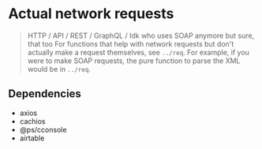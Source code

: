 # Actual network requests
> HTTP / API / REST / GraphQL / Idk who uses SOAP anymore but sure, that too
For functions that help with network requests but don't actually make a request themselves, see `../req`.
For example, if you were to make SOAP requests, the pure function to parse the XML would be in `../req`.

## Dependencies
* axios
* cachios
* @ps/cconsole
* airtable

